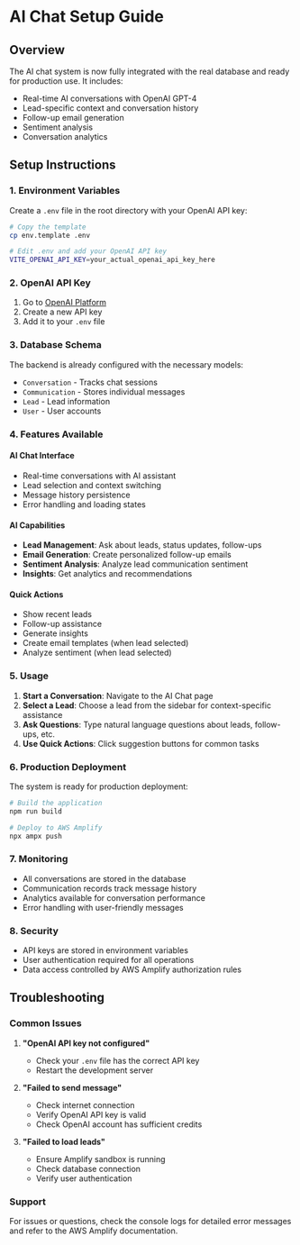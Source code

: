 # AI Chat Setup Guide

## Overview
The AI chat system is now fully integrated with the real database and ready for production use. It includes:

- Real-time AI conversations with OpenAI GPT-4
- Lead-specific context and conversation history
- Follow-up email generation
- Sentiment analysis
- Conversation analytics

## Setup Instructions

### 1. Environment Variables
Create a `.env` file in the root directory with your OpenAI API key:

```bash
# Copy the template
cp env.template .env

# Edit .env and add your OpenAI API key
VITE_OPENAI_API_KEY=your_actual_openai_api_key_here
```

### 2. OpenAI API Key
1. Go to [OpenAI Platform](https://platform.openai.com/api-keys)
2. Create a new API key
3. Add it to your `.env` file

### 3. Database Schema
The backend is already configured with the necessary models:
- `Conversation` - Tracks chat sessions
- `Communication` - Stores individual messages
- `Lead` - Lead information
- `User` - User accounts

### 4. Features Available

#### AI Chat Interface
- Real-time conversations with AI assistant
- Lead selection and context switching
- Message history persistence
- Error handling and loading states

#### AI Capabilities
- **Lead Management**: Ask about leads, status updates, follow-ups
- **Email Generation**: Create personalized follow-up emails
- **Sentiment Analysis**: Analyze lead communication sentiment
- **Insights**: Get analytics and recommendations

#### Quick Actions
- Show recent leads
- Follow-up assistance
- Generate insights
- Create email templates (when lead selected)
- Analyze sentiment (when lead selected)

### 5. Usage

1. **Start a Conversation**: Navigate to the AI Chat page
2. **Select a Lead**: Choose a lead from the sidebar for context-specific assistance
3. **Ask Questions**: Type natural language questions about leads, follow-ups, etc.
4. **Use Quick Actions**: Click suggestion buttons for common tasks

### 6. Production Deployment

The system is ready for production deployment:

```bash
# Build the application
npm run build

# Deploy to AWS Amplify
npx ampx push
```

### 7. Monitoring

- All conversations are stored in the database
- Communication records track message history
- Analytics available for conversation performance
- Error handling with user-friendly messages

### 8. Security

- API keys are stored in environment variables
- User authentication required for all operations
- Data access controlled by AWS Amplify authorization rules

## Troubleshooting

### Common Issues

1. **"OpenAI API key not configured"**
   - Check your `.env` file has the correct API key
   - Restart the development server

2. **"Failed to send message"**
   - Check internet connection
   - Verify OpenAI API key is valid
   - Check OpenAI account has sufficient credits

3. **"Failed to load leads"**
   - Ensure Amplify sandbox is running
   - Check database connection
   - Verify user authentication

### Support

For issues or questions, check the console logs for detailed error messages and refer to the AWS Amplify documentation. 
